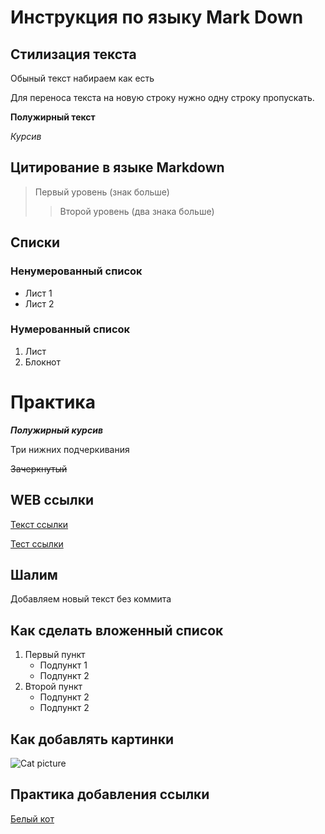 # Инструкция по языку Mark Down

## Стилизация текста

Обыный текст набираем как есть

Для переноса текста на новую строку нужно одну строку пропускать. 

**Полужирный текст**

*Курсив*

## Цитирование в языке Markdown
> Первый уровень (знак больше)
>> Второй уровень (два знака больше)

## Списки
### Ненумерованный список
* Лист 1
* Лист 2

### Нумерованный список
1. Лист 
2. Блокнот

# Практика

___Полужирный курсив___

Три нижних подчеркивания

~~Зачеркнутый~~

## WEB ссылки
[Текст ссылки](https://www.example.com)

[Тест ссылки](http.example.com "Всплывающая подсказка")

## Шалим
Добавляем новый текст без коммита

## Как сделать вложенный список

1. Первый пункт
    - Подпункт 1
    - Подпункт 2
2. Второй пункт
    - Подпункт 2
    - Подпункт 2

## Как добавлять картинки

![Cat picture](https://www.pexels.com/photo/short-fur-gray-cat-207166/)

## Практика добавления ссылки

[Белый кот](https://www.pexels.com/photo/white-and-grey-kitten-on-brown-and-black-leopard-print-textile-45201/ "Белый кот")




